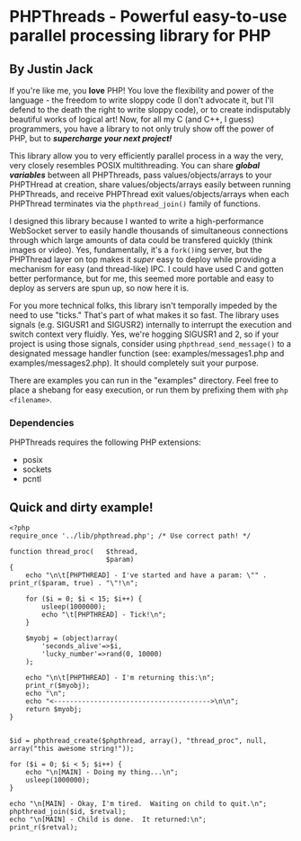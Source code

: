 # PHPThreads - Powerful easy-to-use parallel processing library for PHP
## By Justin Jack

If you're like me, you **love** PHP!  You love the flexibility and power of the language - the freedom to write sloppy code (I don't advocate it, but I'll defend to the death the right to write sloppy code), or to create indisputably beautiful works of logical art!  Now, for all my C (and C++, I guess) programmers, you have a library to not only truly show off the power of PHP, but to ***supercharge your next project!***

This library allow you to very efficiently parallel process in a way the very, very closely resembles POSIX multithreading.  You can share ***global variables*** between all PHPThreads, pass values/objects/arrays to your PHPTHread at creation, share values/objects/arrays easily between running PHPThreads, and receive PHPThread exit values/objects/arrays when each PHPThread terminates via the `phpthread_join()` family of functions.

I designed this library because I wanted to write a high-performance WebSocket server to easily handle thousands of simultaneous connections through which large amounts of data could be transfered quickly (think images or video).  Yes, fundamentally, it's a `fork()`ing server, but the PHPThread layer on top makes it *super* easy to deploy while providing a mechanism for easy (and thread-like) IPC.  I could have used C and gotten better performance, but for me, this seemed more portable and easy to deploy as servers are spun up, so now here it is.

For you more technical folks, this library isn't temporally impeded by the need to use "ticks."  That's part of what makes it so fast.  The library uses signals (e.g. SIGUSR1 and SIGUSR2) internally to interrupt the execution and switch context very fluidly.  Yes, we're hogging SIGUSR1 and 2, so if your project is using those signals, consider using `phpthread_send_message()` to a designated message handler function (see: examples/messages1.php and examples/messages2.php).  It should completely suit your purpose.

There are examples you can run in the "examples" directory.  Feel free to place a shebang for easy execution, or run them by prefixing them with `php <filename>`.

### Dependencies
PHPThreads requires the following PHP extensions:
- posix
- sockets
- pcntl

## Quick and dirty example!

```
<?php 
require_once '../lib/phpthread.php'; /* Use correct path! */

function thread_proc(   $thread, 
                        $param)
{
    echo "\n\t[PHPTHREAD] - I've started and have a param: \"" . print_r($param, true) . "\"!\n";

    for ($i = 0; $i < 15; $i++) {
        usleep(1000000);
        echo "\t[PHPTHREAD] - Tick!\n";
    }

    $myobj = (object)array(
        'seconds_alive'=>$i,
        'lucky_number'=>rand(0, 10000)
    );
    
    echo "\n\t[PHPTHREAD] - I'm returning this:\n";
    print_r($myobj);
    echo "\n";
    echo "<--------------------------------------->\n\n";
    return $myobj;
}


$id = phpthread_create($phpthread, array(), "thread_proc", null, array("this awesome string!"));

for ($i = 0; $i < 5; $i++) {
    echo "\n[MAIN] - Doing my thing...\n";
    usleep(1000000);
}

echo "\n[MAIN] - Okay, I'm tired.  Waiting on child to quit.\n";
phpthread_join($id, $retval);
echo "\n[MAIN] - Child is done.  It returned:\n";
print_r($retval);
```